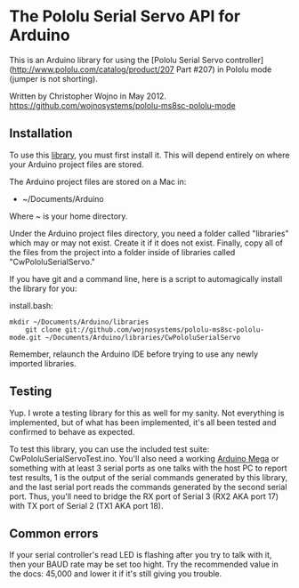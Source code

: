 The Pololu Serial Servo API for Arduino
=======================================

This is an Arduino library for using the [Pololu Serial Servo controller](http://www.pololu.com/catalog/product/207 Part #207) in Pololu mode (jumper is not shorting).

Written by Christopher Wojno in May 2012.
https://github.com/wojnosystems/pololu-ms8sc-pololu-mode

Installation
------------

To use this [library](http://arduino.cc/en/Hacking/LibraryTutorial), you must first install it. This will depend entirely on where your Arduino project files are stored.

The Arduino project files are stored on a Mac in:

* ~/Documents/Arduino

Where ~ is your home directory.

Under the Arduino project files directory, you need a folder called "libraries" which may or may not exist. Create it if it does not exist. Finally, copy all of the files from the project into a folder inside of libraries called "CwPololuSerialServo."

If you have git and a command line, here is a script to automagically install the library for you:

install.bash:

    mkdir ~/Documents/Arduino/libraries
		git clone git://github.com/wojnosystems/pololu-ms8sc-pololu-mode.git ~/Documents/Arduino/libraries/CwPololuSerialServo

Remember, relaunch the Arduino IDE before trying to use any newly imported libraries.

Testing
-------

Yup. I wrote a testing library for this as well for my sanity. Not everything is implemented, but of what has been implemented, it's all been tested and confirmed to behave as expected.

To test this library, you can use the included test suite: CwPololuSerialServoTest.ino. You'll also need a working [Arduino Mega](http://arduino.cc/en/Main/ArduinoBoardMega2560) or something with at least 3 serial ports as one talks with the host PC to report test results, 1 is the output of the serial commands generated by this library, and the last serial port reads the commands generated by the second serial port. Thus, you'll need to bridge the RX port of Serial 3 (RX2 AKA port 17) with TX port of Serial 2 (TX1 AKA port 18).

Common errors
-------------

If your serial controller's read LED is flashing after you try to talk with it, then your BAUD rate may be set too hight. Try the recommended value in the docs: 45,000 and lower it if it's still giving you trouble.
